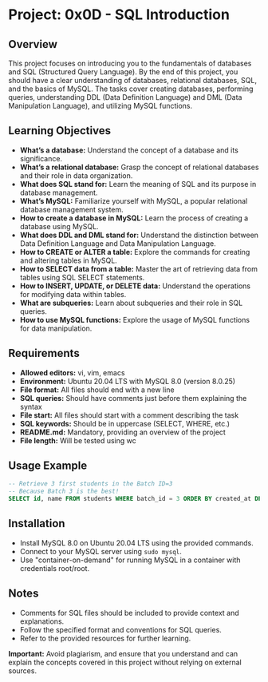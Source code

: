 # Project: 0x0D - SQL Introduction

## Overview
This project focuses on introducing you to the fundamentals of databases and SQL (Structured Query Language). By the end of this project, you should have a clear understanding of databases, relational databases, SQL, and the basics of MySQL. The tasks cover creating databases, performing queries, understanding DDL (Data Definition Language) and DML (Data Manipulation Language), and utilizing MySQL functions.

## Learning Objectives
- **What’s a database:** Understand the concept of a database and its significance.
- **What’s a relational database:** Grasp the concept of relational databases and their role in data organization.
- **What does SQL stand for:** Learn the meaning of SQL and its purpose in database management.
- **What’s MySQL:** Familiarize yourself with MySQL, a popular relational database management system.
- **How to create a database in MySQL:** Learn the process of creating a database using MySQL.
- **What does DDL and DML stand for:** Understand the distinction between Data Definition Language and Data Manipulation Language.
- **How to CREATE or ALTER a table:** Explore the commands for creating and altering tables in MySQL.
- **How to SELECT data from a table:** Master the art of retrieving data from tables using SQL SELECT statements.
- **How to INSERT, UPDATE, or DELETE data:** Understand the operations for modifying data within tables.
- **What are subqueries:** Learn about subqueries and their role in SQL queries.
- **How to use MySQL functions:** Explore the usage of MySQL functions for data manipulation.

## Requirements
- **Allowed editors:** vi, vim, emacs
- **Environment:** Ubuntu 20.04 LTS with MySQL 8.0 (version 8.0.25)
- **File format:** All files should end with a new line
- **SQL queries:** Should have comments just before them explaining the syntax
- **File start:** All files should start with a comment describing the task
- **SQL keywords:** Should be in uppercase (SELECT, WHERE, etc.)
- **README.md:** Mandatory, providing an overview of the project
- **File length:** Will be tested using wc

## Usage Example
```sql
-- Retrieve 3 first students in the Batch ID=3
-- Because Batch 3 is the best!
SELECT id, name FROM students WHERE batch_id = 3 ORDER BY created_at DESC LIMIT 3;
```

## Installation
- Install MySQL 8.0 on Ubuntu 20.04 LTS using the provided commands.
- Connect to your MySQL server using `sudo mysql`.
- Use "container-on-demand" for running MySQL in a container with credentials root/root.

## Notes
- Comments for SQL files should be included to provide context and explanations.
- Follow the specified format and conventions for SQL queries.
- Refer to the provided resources for further learning.

**Important:** Avoid plagiarism, and ensure that you understand and can explain the concepts covered in this project without relying on external sources.
